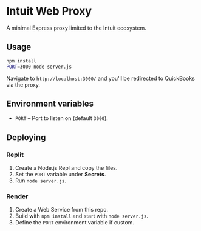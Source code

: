 # Intuit Web Proxy

A minimal Express proxy limited to the Intuit ecosystem.

## Usage

```bash
npm install
PORT=3000 node server.js
```

Navigate to `http://localhost:3000/` and you'll be redirected to QuickBooks via the proxy.

## Environment variables

- `PORT` – Port to listen on (default `3000`).

## Deploying

### Replit

1. Create a Node.js Repl and copy the files.
2. Set the `PORT` variable under **Secrets**.
3. Run `node server.js`.

### Render

1. Create a Web Service from this repo.
2. Build with `npm install` and start with `node server.js`.
3. Define the `PORT` environment variable if custom.

